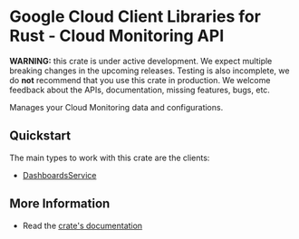 # Google Cloud Client Libraries for Rust - Cloud Monitoring API

<!-- Code generated by sidekick. DO NOT EDIT. -->

**WARNING:** this crate is under active development. We expect multiple breaking
changes in the upcoming releases. Testing is also incomplete, we do **not**
recommend that you use this crate in production. We welcome feedback about the
APIs, documentation, missing features, bugs, etc.

Manages your Cloud Monitoring data and configurations.

## Quickstart

The main types to work with this crate are the clients:

* [DashboardsService](https://docs.rs/gcp-sdk-monitoring-dashboard-v1/latest/gcp_sdk_monitoring_dashboard_v1/client/struct.DashboardsService.html)

## More Information

* Read the [crate's documentation](https://docs.rs/gcp-sdk-monitoring-dashboard-v1/latest/gcp-sdk-monitoring-dashboard-v1)
